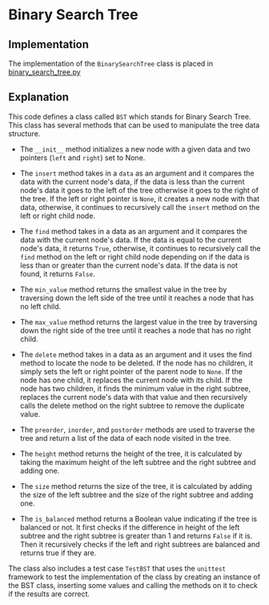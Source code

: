 # Binary Search Tree

## Implementation

The implementation of the `BinarySearchTree` class is placed in [binary_search_tree.py](../../data_structures/binary_search_tree.py)

## Explanation

This code defines a class called `BST` which stands for Binary Search Tree. This class has several methods that can be used to manipulate the tree data structure.

- The `__init__` method initializes a new node with a given data and two pointers (`left` and `right`) set to None.

- The `insert` method takes in a `data` as an argument and it compares the data with the current node's data, if the data is less than the current node's data it goes to the left of the tree otherwise it goes to the right of the tree. If the left or right pointer is `None`, it creates a new node with that data, otherwise, it continues to recursively call the `insert` method on the left or right child node.

- The `find` method takes in a data as an argument and it compares the data with the current node's data. If the data is equal to the current node's data, it returns `True`, otherwise, it continues to recursively call the `find` method on the left or right child node depending on if the data is less than or greater than the current node's data. If the data is not found, it returns `False`.

- The `min_value` method returns the smallest value in the tree by traversing down the left side of the tree until it reaches a node that has no left child.

- The `max_value` method returns the largest value in the tree by traversing down the right side of the tree until it reaches a node that has no right child.

- The `delete` method takes in a data as an argument and it uses the find method to locate the node to be deleted. If the node has no children, it simply sets the left or right pointer of the parent node to `None`. If the node has one child, it replaces the current node with its child. If the node has two children, it finds the minimum value in the right subtree, replaces the current node's data with that value and then recursively calls the delete method on the right subtree to remove the duplicate value.

- The `preorder`, `inorder`, and `postorder` methods are used to traverse the tree and return a list of the data of each node visited in the tree.

- The `height` method returns the height of the tree, it is calculated by taking the maximum height of the left subtree and the right subtree and adding one.

- The `size` method returns the size of the tree, it is calculated by adding the size of the left subtree and the size of the right subtree and adding one.

- The `is_balanced` method returns a Boolean value indicating if the tree is balanced or not. It first checks if the difference in height of the left subtree and the right subtree is greater than 1 and returns `False` if it is. Then it recursively checks if the left and right subtrees are balanced and returns true if they are.

The class also includes a test case `TestBST` that uses the `unittest` framework to test the implementation of the class by creating an instance of the BST class, inserting some values and calling the methods on it to check if the results are correct.